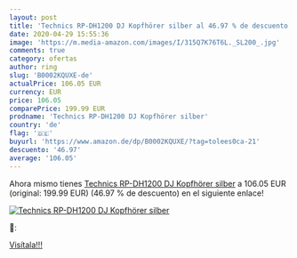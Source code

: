 ```yaml
---
layout: post
title: 'Technics RP-DH1200 DJ Kopfhörer silber al 46.97 % de descuento'
date: 2020-04-29 15:55:36
image: 'https://m.media-amazon.com/images/I/315Q7K76T6L._SL200_.jpg'
comments: true
category: ofertas
author: ring
slug: 'B0002KQUXE-de'
actualPrice: 106.05 EUR
currency: EUR
price: 106.05
comparePrice: 199.99 EUR
prodname: 'Technics RP-DH1200 DJ Kopfhörer silber'
country: 'de'
flag: '🇩🇪'
buyurl: 'https://www.amazon.de/dp/B0002KQUXE/?tag=tolees0ca-21'
descuento: '46.97'
average: '106.05'
---
```


Ahora mismo tienes [Technics RP-DH1200 DJ Kopfhörer silber](https://www.amazon.de/dp/B0002KQUXE/?tag=tolees0ca-21) a 106.05 EUR (original: 199.99 EUR) (46.97 %  de descuento) en el siguiente enlace!

[![Technics RP-DH1200 DJ Kopfhörer silber](https://m.media-amazon.com/images/I/315Q7K76T6L._SL200_.jpg)](https://www.amazon.de/dp/B0002KQUXE/?tag=tolees0ca-21)

🔎:


[Visítala!!!](https://www.amazon.de/dp/B0002KQUXE/?tag=tolees0ca-21)
